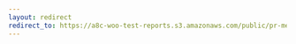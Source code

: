 ```yaml
---
layout: redirect
redirect_to: https://a8c-woo-test-reports.s3.amazonaws.com/public/pr-merge/41284/e2e/index.html
---
```

